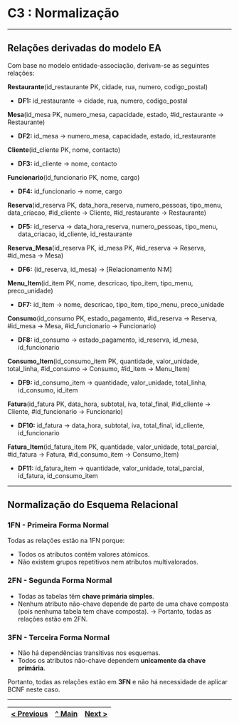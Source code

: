 # C3 : Normalização

---

## Relações derivadas do modelo EA

Com base no modelo entidade-associação, derivam-se as seguintes relações:

**Restaurante**(id_restaurante PK, cidade, rua, numero, codigo_postal)

- **DF1:** id_restaurante → cidade, rua, numero, codigo_postal

**Mesa**(id_mesa PK, numero_mesa, capacidade, estado, #id_restaurante → Restaurante)

- **DF2:** id_mesa → numero_mesa, capacidade, estado, id_restaurante

**Cliente**(id_cliente PK, nome, contacto)

- **DF3:** id_cliente → nome, contacto

**Funcionario**(id_funcionario PK, nome, cargo)
- **DF4:** id_funcionario → nome, cargo

**Reserva**(id_reserva PK, data_hora_reserva, numero_pessoas, tipo_menu, data_criacao, #id_cliente → Cliente, #id_restaurante → Restaurante)
- **DF5:** id_reserva → data_hora_reserva, numero_pessoas, tipo_menu, data_criacao, id_cliente, id_restaurante

**Reserva_Mesa**(id_reserva PK, id_mesa PK,  #id_reserva → Reserva, #id_mesa → Mesa)
- **DF6:** (id_reserva, id_mesa) → [Relacionamento N:M]

**Menu_Item**(id_item PK, nome, descricao, tipo_item, tipo_menu, preco_unidade)
- **DF7:** id_item → nome, descricao, tipo_item, tipo_menu, preco_unidade

**Consumo**(id_consumo PK, estado_pagamento, #id_reserva → Reserva, #id_mesa → Mesa, #id_funcionario → Funcionario)
- **DF8:** id_consumo → estado_pagamento, id_reserva, id_mesa, id_funcionario

**Consumo_Item**(id_consumo_item PK, quantidade, valor_unidade, total_linha, #id_consumo → Consumo, #id_item → Menu_Item)
- **DF9:** id_consumo_item → quantidade, valor_unidade, total_linha, id_consumo, id_item

**Fatura**(id_fatura PK, data_hora, subtotal, iva, total_final, #id_cliente → Cliente, #id_funcionario → Funcionario)
- **DF10:** id_fatura → data_hora, subtotal, iva, total_final, id_cliente, id_funcionario

**Fatura_Item**(id_fatura_item PK, quantidade, valor_unidade, total_parcial, #id_fatura → Fatura, #id_consumo_item → Consumo_Item)
- **DF11:** id_fatura_item → quantidade, valor_unidade, total_parcial, id_fatura, id_consumo_item

---

## Normalização do Esquema Relacional

### 1FN - Primeira Forma Normal
Todas as relações estão na 1FN porque:
- Todos os atributos contêm valores atómicos.
- Não existem grupos repetitivos nem atributos multivalorados.

### 2FN - Segunda Forma Normal
- Todas as tabelas têm **chave primária simples**.
- Nenhum atributo não-chave depende de parte de uma chave composta (pois nenhuma tabela tem chave composta).
→ Portanto, todas as relações estão em 2FN.

### 3FN - Terceira Forma Normal
- Não há dependências transitivas nos esquemas.
- Todos os atributos não-chave dependem **unicamente da chave primária**.

Portanto, todas as relações estão em **3FN** e não há necessidade de aplicar BCNF neste caso.

---

| [< Previous](REBD02.md) | [^ Main](../../README.md) | [Next >](REBD04.md) |
|:----------------------------------:|:----------------------------------:|:----------------------------------:|
